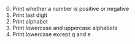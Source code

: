 0. Print whether a number is positive or negative
1. Print last digit
2. Print alphabet
3. Print lowercase and uppercase alphabets
4. Print lowercase except q and e
